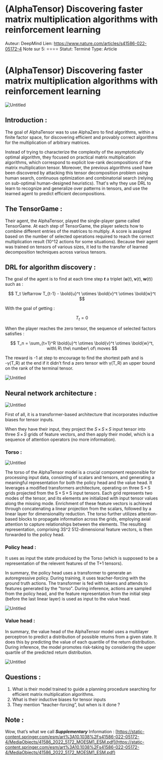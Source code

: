 # (AlphaTensor) Discovering faster matrix multiplication algorithms with reinforcement learning

Auteur: DeepMind
Lien: https://www.nature.com/articles/s41586-022-05172-4
Note sur 5: ⭐️⭐️⭐️⭐️ 
Statut: Terminé
Type: Article

# (AlphaTensor) Discovering faster matrix multiplication algorithms with reinforcement learning

![Untitled]((AlphaTensor)%20Discovering%20faster%20matrix%20multiplica%206e5d564f0366440697a1de1fa4b2d2f6/Untitled.png)

## Introduction :

The goal of AlphaTensor was to use AlphaZero to find algorithms, within a finite factor space, for discovering efficient and provably correct algorithms for the multiplication of arbitrary matrices.

Instead of trying to characterize the complexity of the asymptotically optimal algorithm, they focused on practical matrix multiplication algorithms, which correspond to explicit low-rank decompositions of the matrix multiplication tensor. Moreover, the previous algorithms used have been discovered by attacking this tensor decomposition problem using human search, continuous optimization and combinatorial search (relying on sub-optimal human-designed heuristics). That's why they use DRL to learn to recognize and generalize over patterns in tensors, and use the learned agent to predict efficient decompositions.

## The TensorGame :

Their agent, the AlphaTensor, played the single-player game called TensorGame. At each step of TensorGame, the player selects how to combine different entries of the matrices to multiply. A score is assigned based on the number of selected operations required to reach the correct multiplication result (10^12 actions for some situations). Because their agent was trained on tensors of various sizes, it led to the transfer of learned decomposition techniques across various tensors.

## DRL for algorithm discovery :

The goal of the agent is to find at each time step ***t*** a triplet (**u**(*t*), **v**(*t*), **w**(*t*)) such as :

$$
T_t \leftarrow T_{t-1} - \bold{u}^t \otimes  \bold{v}^t \otimes \bold{w}^t
$$

With the goal of getting :

$$
T_t = 0
$$

When the player reaches the zero tensor, the sequence of selected factors satisfies :

$$
T_n = \sum_{t=1}^R \bold{u}^t \otimes  \bold{v}^t \otimes \bold{w}^t, with\ R\ the\ number\ of\ moves
$$

The reward is -1 at step to encourage to find the shortest path and is -γ(T_R) at the end if it didn’t find a zero tensor with γ(T_R) an upper bound on the rank of the terminal tensor.

![Untitled]((AlphaTensor)%20Discovering%20faster%20matrix%20multiplica%206e5d564f0366440697a1de1fa4b2d2f6/Untitled%201.png)

## **Neural network architecture :**

![Untitled]((AlphaTensor)%20Discovering%20faster%20matrix%20multiplica%206e5d564f0366440697a1de1fa4b2d2f6/Untitled%202.png)

First of all, it is a transformer-based architecture that incorporates inductive biases for tensor inputs.

When they have their input, they project the *S* × *S* × *S* input tensor into three *S* × *S* grids of feature vectors, and then apply their model, which is a sequence of attention operators (no more information).

### Torso :

![Untitled]((AlphaTensor)%20Discovering%20faster%20matrix%20multiplica%206e5d564f0366440697a1de1fa4b2d2f6/Untitled%203.png)

The torso of the AlphaTensor model is a crucial component responsible for processing input data, consisting of scalars and tensors, and generating a meaningful representation for both the policy head and the value head. It leverages a modified transformers architecture, operating on three S × S grids projected from the S × S × S input tensors. Each grid represents two modes of the tensor, and its elements are initialized with input tensor values along the missing mode. Enrichment of these feature vectors is achieved through concatenating a linear projection from the scalars, followed by a linear layer for dimensionality reduction. The torso further utilizes attention-based blocks to propagate information across the grids, employing axial attention to capture relationships between the elements. The resulting representation, comprising 3S^2 512-dimensional feature vectors, is then forwarded to the policy head.

### Policy head :

It uses as input the state produiced by the Torso (which is supposed to be a representation of the relevent features of the T+1 tensors).

In summary, the policy head uses a transformer to generate an autoregressive policy. During training, it uses teacher-forcing with the ground truth actions. The transformer is fed with tokens and attends to features generated by the "torso". During inference, actions are sampled from the policy head, and the feature representation from the initial step (before the last linear layer) is used as input to the value head.

![Untitled]((AlphaTensor)%20Discovering%20faster%20matrix%20multiplica%206e5d564f0366440697a1de1fa4b2d2f6/Untitled%204.png)

### Value head :

In summary, the value head of the AlphaTensor model uses a multilayer perceptron to predict a distribution of possible returns from a given state. It does this by predicting the value of each quantile of the return distribution. During inference, the model promotes risk-taking by considering the upper quartile of the predicted return distribution.

![Untitled]((AlphaTensor)%20Discovering%20faster%20matrix%20multiplica%206e5d564f0366440697a1de1fa4b2d2f6/Untitled%205.png)

## Questions :

1. What is their model trained to guide a planning procedure searching for efficient matrix multiplication algorithms.
2. What is their inductive biases for tensor inputs
3. They mention “teacher-forcing”, but when is it done ?

## Note :

Wow, that’s what we call ***Supplementary*** Information : [https://static-content.springer.com/esm/art%3A10.1038%2Fs41586-022-05172-4/MediaObjects/41586_2022_5172_MOESM1_ESM.pdf](https://static-content.springer.com/esm/art%3A10.1038%2Fs41586-022-05172-4/MediaObjects/41586_2022_5172_MOESM1_ESM.pdf)